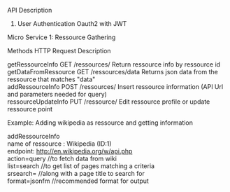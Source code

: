 API Description

1) User Authentication Oauth2 with JWT







Micro Service 1: Ressource Gathering



Methods	              HTTP            Request	                Description<br />

getRessourceInfo	     GET             /ressources/	        Return ressource info by ressource id<br />
getDataFromRessource   GET            /ressources/data      Returns json data from the ressource that matches "data"<br />
addRessourceInfo	    POST            /ressources/	        Insert ressource information (API Url and parameters needed for query) <br />
ressourceUpdateInfo	   PUT             /ressource/	        Edit ressource profile or update ressource point<br />

Example: Adding wikipedia as ressource and getting information<br />

addRessourceInfo<br />
  name of ressource : Wikipedia (ID:1)<br />
  endpoint:  http://en.wikipedia.org/w/api.php <br />
  action=query  //to fetch data from wiki<br />
  list=search   //to get list of pages matching a criteria<br />
  srsearch=      //along with a page title to search for<br />
  format=jsonfm   //recommended format for output<br />


